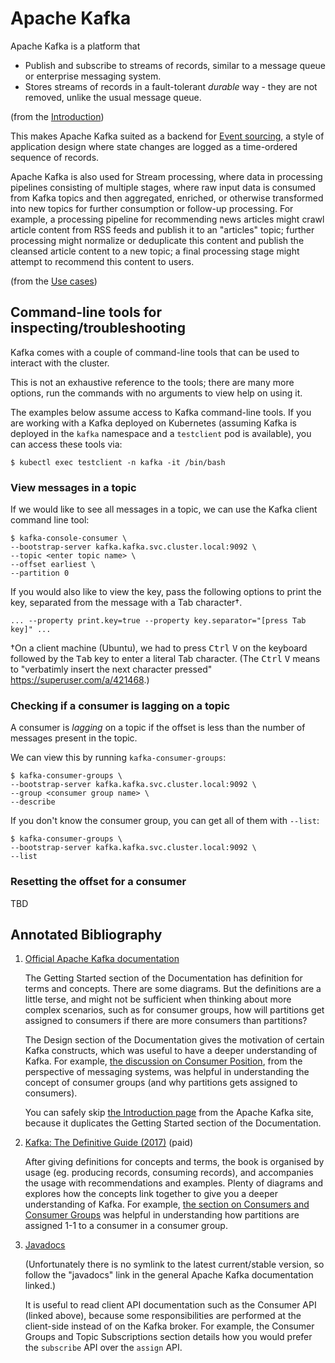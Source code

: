 # Apache Kafka

Apache Kafka is a platform that

- Publish and subscribe to streams of records, similar to a message queue or enterprise messaging system.
- Stores streams of records in a fault-tolerant *durable* way - they are not removed, unlike the usual message queue.

(from the [Introduction](https://kafka.apache.org/intro))

This makes Apache Kafka suited as a backend for [Event sourcing](http://martinfowler.com/eaaDev/EventSourcing.html), a style of application design where state changes are logged as a time-ordered sequence of records. 

Apache Kafka is also used for Stream processing, where data in processing pipelines consisting of multiple stages, where raw input data is consumed from Kafka topics and then aggregated, enriched, or otherwise transformed into new topics for further consumption or follow-up processing. For example, a processing pipeline for recommending news articles might crawl article content from RSS feeds and publish it to an "articles" topic; further processing might normalize or deduplicate this content and publish the cleansed article content to a new topic; a final processing stage might attempt to recommend this content to users.

(from the [Use cases](https://kafka.apache.org/uses))

## Command-line tools for inspecting/troubleshooting

Kafka comes with a couple of command-line tools that can be used to interact with the cluster.

This is not an exhaustive reference to the tools; there are many more options, run the commands with no arguments to view help on using it.

The examples below assume access to Kafka command-line tools. If you are working with a Kafka deployed on Kubernetes (assuming Kafka is deployed in the `kafka` namespace and a  `testclient` pod is available), you can access these tools via:

```console
$ kubectl exec testclient -n kafka -it /bin/bash
```

### View messages in a topic

If we would like to see all messages in a topic, we can use the Kafka client command line tool:

```console
$ kafka-console-consumer \
--bootstrap-server kafka.kafka.svc.cluster.local:9092 \
--topic <enter topic name> \
--offset earliest \
--partition 0
```

If you would also like to view the key, pass the following options to print the key, separated from the message with a Tab character†.

```console
... --property print.key=true --property key.separator="[press Tab key]" ...
```

†On a client machine (Ubuntu), we had to press <kbd>Ctrl</kbd> <kbd>V</kbd> on the keyboard followed by the <kbd>Tab</kbd> key to enter a literal Tab character. (The <kbd>Ctrl</kbd> <kbd>V</kbd> means to "verbatimly insert the next character pressed" https://superuser.com/a/421468.)

### Checking if a consumer is lagging on a topic

A consumer is *lagging* on a topic if the offset is less than the number of messages present in the topic.

We can view this by running `kafka-consumer-groups`:

```console
$ kafka-consumer-groups \
--bootstrap-server kafka.kafka.svc.cluster.local:9092 \
--group <consumer group name> \
--describe
```

If you don't know the consumer group, you can get all of them with `--list`:

```console
$ kafka-consumer-groups \
--bootstrap-server kafka.kafka.svc.cluster.local:9092 \
--list
```

### Resetting the offset for a consumer

TBD

## Annotated Bibliography

1. [Official Apache Kafka documentation](https://kafka.apache.org/documentation)

   The Getting Started section of the Documentation has definition for terms and concepts. There are some diagrams. But the definitions are a little terse, and might not be sufficient when thinking about more complex scenarios, such as for consumer groups, how will partitions get assigned to consumers if there are more consumers than partitions? 

   The Design section of the Documentation gives the motivation of certain Kafka constructs, which was useful to have a deeper understanding of Kafka. For example, [the discussion on Consumer Position](https://kafka.apache.org/documentation/#design_consumerposition), from the perspective of messaging systems, was helpful in understanding the concept of consumer groups (and why partitions gets assigned to consumers).

   You can safely skip [the Introduction page](https://kafka.apache.org/intro) from the Apache Kafka site, because it duplicates the Getting Started section of the Documentation.

1. [Kafka: The Definitive Guide (2017)](https://learning.oreilly.com/library/view/kafka-the-definitive/9781491936153/) (paid)

   After giving definitions for concepts and terms, the book is organised by usage (eg. producing records, consuming records), and accompanies the usage with recommendations and examples. Plenty of diagrams and explores how the concepts link together to give you a deeper understanding of Kafka. For example, [the section on Consumers and Consumer Groups](https://learning.oreilly.com/library/view/kafka-the-definitive/9781491936153/ch04.html#idm45788273657144) was helpful in understanding how partitions are assigned 1-1 to a consumer in a consumer group.

1. [Javadocs](https://kafka.apache.org/documentation/#consumerapi)

   (Unfortunately there is no symlink to the latest current/stable version, so follow the "javadocs" link in the general Apache Kafka documentation linked.)

   It is useful to read client API documentation such as the Consumer API (linked above), because some responsibilities are performed at the client-side instead of on the Kafka broker. For example, the Consumer Groups and Topic Subscriptions section details how you would prefer the `subscribe` API over the `assign` API.
